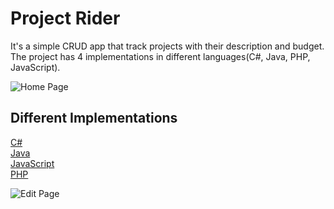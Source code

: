 # Project Rider

It's a simple CRUD app that track projects with their description and budget. The project has 4 implementations in different languages(C#, Java, PHP, JavaScript).

![Home Page](https://i.imgur.com/4DDEiE7.png)

## Different Implementations
[C#](https://github.com/Svetloslav15/Project-Rider/tree/master/C%23)</br>
[Java](https://github.com/Svetloslav15/Project-Rider/tree/master/Java)</br>
[JavaScript](https://github.com/Svetloslav15/Project-Rider/tree/master/JavaScript)</br>
[PHP](https://github.com/Svetloslav15/Project-Rider/tree/master/PHP)</br>

![Edit Page](https://i.imgur.com/qb77ozF.png)
